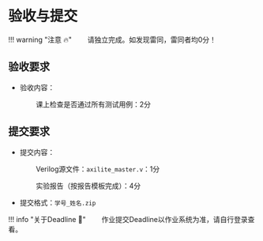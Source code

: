 # 验收与提交

!!! warning "注意 :fire:"
    &emsp;&emsp;请独立完成。如发现雷同，雷同者均0分！

## 验收要求

- 验收内容：

&emsp;&emsp;&emsp;&emsp;课上检查是否通过所有测试用例：2分

## 提交要求

- 提交内容：

&emsp;&emsp;&emsp;&emsp;Verilog源文件：`axilite_master.v`：1分

&emsp;&emsp;&emsp;&emsp;实验报告（按报告模板完成）：4分

- 提交格式：`学号_姓名.zip`

!!! info "关于Deadline :calendar:"
    &emsp;&emsp;作业提交Deadline以作业系统为准，请自行登录查看。
